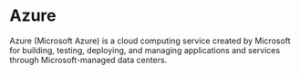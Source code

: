 # Azure

Azure (Microsoft Azure) is a cloud computing service created by Microsoft for building, testing, deploying, and managing applications and services through Microsoft-managed data centers.
